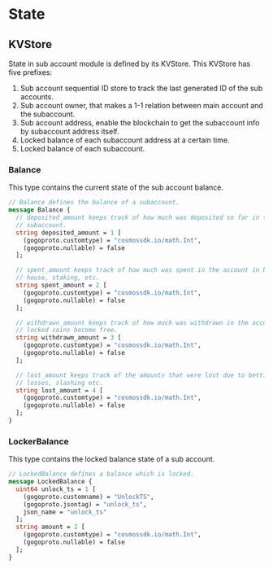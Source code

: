# **State**

## **KVStore**

State in sub account module is defined by its KVStore. This KVStore has five prefixes:

1. Sub account sequential ID store to track the last generated ID of the sub accounts.
2. Sub account owner, that makes a 1-1 relation between main account and the subaccount.
3. Sub account address, enable the blockchain to get the subaccount info by subaccount address itself.
4. Locked balance of each subaccount address at a certain time.
5. Locked balance of each subaccount.

### **Balance**

This type contains the current state of the sub account balance.

```proto
// Balance defines the balance of a subaccount.
message Balance {
  // deposited_amount keeps track of how much was deposited so far in the
  // subaccount.
  string deposited_amount = 1 [
    (gogoproto.customtype) = "cosmossdk.io/math.Int",
    (gogoproto.nullable) = false
  ];

  // spent_amount keeps track of how much was spent in the account in betting,
  // house, staking, etc.
  string spent_amount = 2 [
    (gogoproto.customtype) = "cosmossdk.io/math.Int",
    (gogoproto.nullable) = false
  ];

  // withdrawn_amount keeps track of how much was withdrawn in the account after
  // locked coins become free.
  string withdrawm_amount = 3 [
    (gogoproto.customtype) = "cosmossdk.io/math.Int",
    (gogoproto.nullable) = false
  ];

  // lost_amount keeps track of the amounts that were lost due to betting
  // losses, slashing etc.
  string lost_amount = 4 [
    (gogoproto.customtype) = "cosmossdk.io/math.Int",
    (gogoproto.nullable) = false
  ];
}
```

### **LockerBalance**

This type contains the locked balance state of a sub account.

```proto
// LockedBalance defines a balance which is locked.
message LockedBalance {
  uint64 unlock_ts = 1 [
    (gogoproto.customname) = "UnlockTS",
    (gogoproto.jsontag) = "unlock_ts",
    json_name = "unlock_ts"
  ];
  string amount = 2 [
    (gogoproto.customtype) = "cosmossdk.io/math.Int",
    (gogoproto.nullable) = false
  ];
}
```

